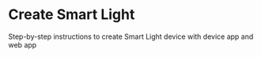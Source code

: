 # Create Smart Light

Step-by-step instructions to create Smart Light device with device app and web app

